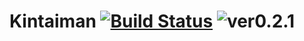 Kintaiman [![Build Status](https://travis-ci.org/app2641/kintaiman.svg?branch=master)](https://travis-ci.org/app2641/kintaiman) ![ver0.2.1](https://img.shields.io/badge/version-0.2.1-blue.svg)
===
